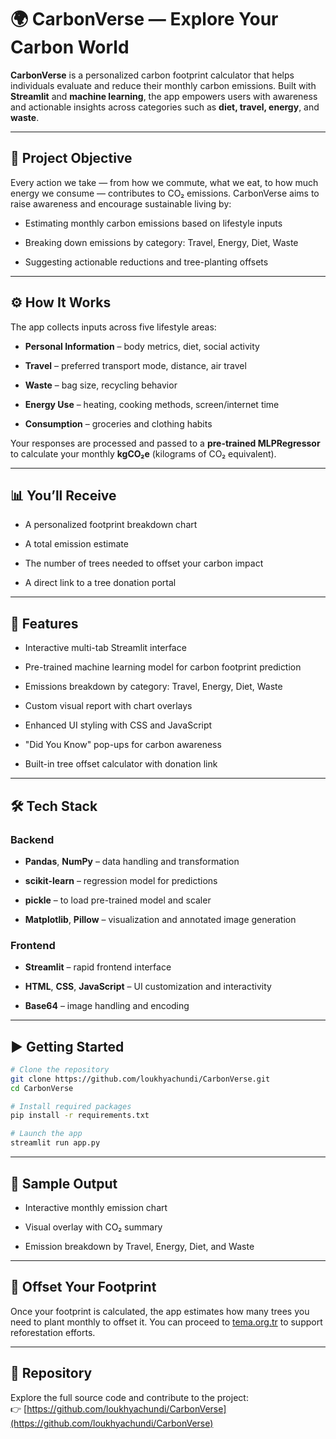 
# 🌍 CarbonVerse — Explore Your Carbon World

**CarbonVerse** is a personalized carbon footprint calculator that helps individuals evaluate and reduce their monthly carbon emissions. Built with **Streamlit** and **machine learning**, the app empowers users with awareness and actionable insights across categories such as **diet, travel, energy**, and **waste**.

---

## 🎯 Project Objective

Every action we take — from how we commute, what we eat, to how much energy we consume — contributes to CO₂ emissions. CarbonVerse aims to raise awareness and encourage sustainable living by:

* Estimating monthly carbon emissions based on lifestyle inputs  

* Breaking down emissions by category: Travel, Energy, Diet, Waste  

* Suggesting actionable reductions and tree-planting offsets  

---

## ⚙️ How It Works

The app collects inputs across five lifestyle areas:

* **Personal Information** – body metrics, diet, social activity  

* **Travel** – preferred transport mode, distance, air travel  

* **Waste** – bag size, recycling behavior  

* **Energy Use** – heating, cooking methods, screen/internet time  

* **Consumption** – groceries and clothing habits  

Your responses are processed and passed to a **pre-trained MLPRegressor** to calculate your monthly **kgCO₂e** (kilograms of CO₂ equivalent).

---

## 📊 You’ll Receive

* A personalized footprint breakdown chart  

* A total emission estimate  

* The number of trees needed to offset your carbon impact  

* A direct link to a tree donation portal  

---

## 🚀 Features

* Interactive multi-tab Streamlit interface  

* Pre-trained machine learning model for carbon footprint prediction  

* Emissions breakdown by category: Travel, Energy, Diet, Waste  

* Custom visual report with chart overlays  

* Enhanced UI styling with CSS and JavaScript  

* "Did You Know" pop-ups for carbon awareness  

* Built-in tree offset calculator with donation link  

---

## 🛠️ Tech Stack

### Backend

* **Pandas**, **NumPy** – data handling and transformation  

* **scikit-learn** – regression model for predictions  

* **pickle** – to load pre-trained model and scaler  

* **Matplotlib**, **Pillow** – visualization and annotated image generation  

### Frontend

* **Streamlit** – rapid frontend interface  

* **HTML**, **CSS**, **JavaScript** – UI customization and interactivity  

* **Base64** – image handling and encoding  

---

## ▶️ Getting Started

```bash
# Clone the repository
git clone https://github.com/loukhyachundi/CarbonVerse.git
cd CarbonVerse

# Install required packages
pip install -r requirements.txt

# Launch the app
streamlit run app.py
```

---

## 📸 Sample Output

* Interactive monthly emission chart  

* Visual overlay with CO₂ summary  

* Emission breakdown by Travel, Energy, Diet, and Waste  

---

## 🌳 Offset Your Footprint

Once your footprint is calculated, the app estimates how many trees you need to plant monthly to offset it. You can proceed to [tema.org.tr](https://www.tema.org.tr/en/homepage) to support reforestation efforts.


---

## 📂 Repository

Explore the full source code and contribute to the project:  
👉 [https://github.com/loukhyachundi/CarbonVerse](https://github.com/loukhyachundi/CarbonVerse)
